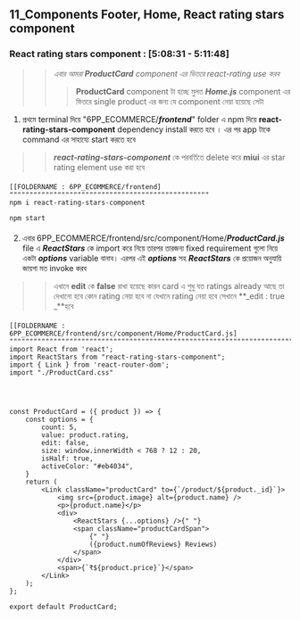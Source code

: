 ## 11_Components Footer, Home, React rating stars component

### React rating stars component : [5:08:31 - 5:11:48]
>
>> _এবার আমরা **ProductCard** component এর ভিতরে react-rating use করব_
>>
>>> **ProductCard** component টা হচ্ছে মুলত **_Home.js_** component এর ভিতরে single product এর জন্য যে component নেয়া হয়েছে সেটা


1. প্রথমে terminal দিয়ে "6PP_ECOMMERCE/**_frontend_**" folder এ npm দিয়ে **react-rating-stars-component** dependency install করতে হবে । এর পর app টাকে command এর সাহায্যে start করতে হবে

>
>> **_react-rating-stars-component_**  কে পরবর্তিতে delete করে **miui** এর star rating element use করা হবে

####
```http
[[FOLDERNAME : 6PP_ECOMMERCE/frontend]
""""""""""""""""""""""""""""""""""""""""""""""""""
npm i react-rating-stars-component

npm start
```
####


2. এবার 6PP_ECOMMERCE/frontend/src/component/Home/**_ProductCard.js_** file এ **_ReactStars_** কে import করে নিয়ে তারপর তারজন্য fixed requirement গুলো নিয়ে একটা **_options_** variable বানাব। এরপর এই **_options_** সহ **_ReactStars_** কে প্রয়োজন অনুযায়ি জায়গা মত invoke করব

>
>> এখানে **edit** কে **false** রাখা হয়েছে কারন card এ শুধু যত ratings already আছে তা দেখানো হবে কোন rating নেয়া হবে না যেখানে rating নেয়া হবে সেখানে **_edit : true _**হবে

####
```http
[[FOLDERNAME : 6PP_ECOMMERCE/frontend/src/component/Home/ProductCard.js]
""""""""""""""""""""""""""""""""""""""""""""""""""""""""""""""""""""""""
import React from 'react';
import ReactStars from "react-rating-stars-component";
import { Link } from 'react-router-dom';
import "./ProductCard.css"




const ProductCard = ({ product }) => {
    const options = {
        count: 5,
        value: product.rating,
        edit: false,
        size: window.innerWidth < 768 ? 12 : 20,
        isHalf: true,
        activeColor: "#eb4034",
    }
    return (
        <Link className="productCard" to={`/product/${product._id}`}>
            <img src={product.image} alt={product.name} />
            <p>{product.name}</p>
            <div>
                <ReactStars {...options} />{" "}
                <span className="productCardSpan">
                    {" "}
                    ({product.numOfReviews} Reviews)
                </span>
            </div>
            <span>{`₹${product.price}`}</span>
        </Link>
    );
};

export default ProductCard;
```
####